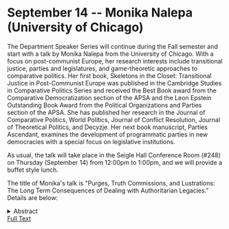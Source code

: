 # September 14 -- Monika Nalepa (University of Chicago)

The Department Speaker Series will continue during the Fall semester and start with a talk by Monika Nalepa from the University of Chicago. With a focus on post-communist Europe, her research interests include transitional justice, parties and legislatures, and game-theoretic approaches to comparative politics. Her first book, Skeletons in the Closet: Transitional Justice in Post-Communist Europe was published in the Cambridge Studies in Comparative Politics Series and received the Best Book award from the Comparative Democratization section of the APSA and the Leon Epstein Outstanding Book Award from the Political Organizations and Parties section of the APSA. She has published her research in the Journal of Comparative Politics, World Politics, Journal of Conflict Resolution, Journal of Theoretical Politics, and Decyzje. Her next book manuscript, Parties Ascendant, examines the development of programmatic parties in new democracies with a special focus on legislative institutions.

As usual, the talk will take place in the Seigle Hall Conference Room (#248) on Thursday (September 14) from 12:00pm to 1:00pm, and we will provide a buffet style lunch.

The title of Monika's talk is "Purges, Truth Commissions, and Lustrations: The Long Term Consequences of Dealing with Authoritarian Legacies." Details are below:

<details> 
  <summary> Abstract </summary>
  
   <p>
   The transitional justice literature treats lustration and administrative purges (such as de-communization, de-baathification and de-nazification) as the same type of mechanism for dealing with the past. Indeed, all of these institutions are forms of personnel transitional justice in that they aim at eliminating from the state apparatus members and collaborators of the previous authoritarian regime.
   </p>
   
   <p>
   This  chapter  draws  a  distinction  between  forms  of  transitional  justice  that  deal  with collaboration that was secret (lustration) and forms of collaboration that were known (such as purges).
   </p>
   
   <p>
   The  model  of  lustration  presented  in  the  previous  chapter  showed  how  lustration  enhances democratic representation by preventing blackmail of current politicians by former authoritarian elites. Lustration, by exposing the potentially embarrassing information about collaboration with the authoritarian regime’s enforcement apparatus, makes it impossible for former authoritarian elites to extort policies in exchange for keeping "skeletons in politicians' closet" secret.
   </p>
   
   <p>
   However, modeling the effect of the severity of purges leads to very different predictions for democratic representation. While the quality of political representation increases monotonically with the severity of lustration, thorough administrative purges may lead to worse effects for democratic representation than only partial leadership purges.
   </p>
   
   <p>
   A crucial theoretical result of this chapter is that democratic representation improves in direct proportion to the amount of lustration that is implemented, but does not improve in proportion to the intensity of purges.
   </p>
   
</details>

<a href=https://polisci.wustl.edu/files/polisci/imce/nalepawashu.pdf>
     Full Text
</a>
